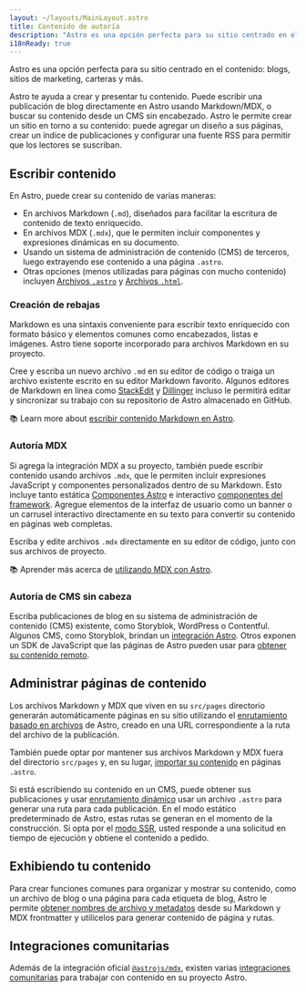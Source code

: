```yaml
---
layout: ~/layouts/MainLayout.astro
title: Contenido de autoría
description: "Astro es una opción perfecta para su sitio centrado en el contenido: blogs, sitios de marketing, carteras y más. Cree su contenido directamente en su proyecto, o conecte su CMS de elección."
i18nReady: true
---
```

Astro es una opción perfecta para su sitio centrado en el contenido: blogs, sitios de marketing, carteras y más.

Astro te ayuda a crear y presentar tu contenido. Puede escribir una publicación de blog directamente en Astro usando Markdown/MDX, o buscar su contenido desde un CMS sin encabezado. Astro le permite crear un sitio en torno a su contenido: puede agregar un diseño a sus páginas, crear un índice de publicaciones y configurar una fuente RSS para permitir que los lectores se suscriban.

## Escribir contenido

En Astro, puede crear su contenido de varias maneras: 
- En archivos Markdown (`.md`), diseñados para facilitar la escritura de contenido de texto enriquecido.
- En archivos MDX (`.mdx`), que le permiten incluir componentes y expresiones dinámicas en su documento.
- Usando un sistema de administración de contenido (CMS) de terceros, luego extrayendo ese contenido a una página `.astro`.
- Otras opciones (menos utilizadas para páginas con mucho contenido) incluyen [Archivos `.astro`](/es/core-concepts/astro-pages/#páginas-de-astro) y [Archivos `.html`](/es/core-concepts/astro-pages/#páginas-html).

### Creación de rebajas
Markdown es una sintaxis conveniente para escribir texto enriquecido con formato básico y elementos comunes como encabezados, listas e imágenes. Astro tiene soporte incorporado para archivos Markdown en su proyecto.

Cree y escriba un nuevo archivo `.md` en su editor de código o traiga un archivo existente escrito en su editor Markdown favorito. Algunos editores de Markdown en línea como [StackEdit](https://stackedit.io/) y [Dillinger](https://dillinger.io) incluso le permitirá editar y sincronizar su trabajo con su repositorio de Astro almacenado en GitHub.

📚 Learn more about [escribir contenido Markdown en Astro](/es/guides/markdown-content/).

### Autoría MDX
Si agrega la integración MDX a su proyecto, también puede escribir contenido usando archivos `.mdx`, que le permiten incluir expresiones JavaScript y componentes personalizados dentro de su Markdown. Esto incluye tanto estática [Componentes Astro](/es/core-concepts/astro-components/) e interactivo [componentes del framework](/es/core-concepts/framework-components/). Agregue elementos de la interfaz de usuario como un banner o un carrusel interactivo directamente en su texto para convertir su contenido en páginas web completas.

Escriba y edite archivos `.mdx` directamente en su editor de código, junto con sus archivos de proyecto.

📚 Aprender más acerca de [utilizando MDX con Astro](/es/guides/integrations-guide/mdx/).

### Autoría de CMS sin cabeza

Escriba publicaciones de blog en su sistema de administración de contenido (CMS) existente, como Storyblok, WordPress o Contentful. Algunos CMS, como Storyblok, brindan un [integración Astro](https://www.storyblok.com/mp/announcing-storyblok-astro). Otros exponen un SDK de JavaScript que las páginas de Astro pueden usar para [obtener su contenido remoto](/es/guides/data-fetching/#fetching-de-datos-desde-un-headless-cms).

## Administrar páginas de contenido

Los archivos Markdown y MDX que viven en su `src/pages` directorio generarán automáticamente páginas en su sitio utilizando el [enrutamiento basado en archivos](/es/core-concepts/routing/) de Astro, creado en una URL correspondiente a la ruta del archivo de la publicación. 

También puede optar por mantener sus archivos Markdown y MDX fuera del directorio `src/pages` y, en su lugar, [importar su contenido](/es/guides/markdown-content/#importando-markdown) en páginas `.astro`.

Si está escribiendo su contenido en un CMS, puede obtener sus publicaciones y usar [enrutamiento dinámico](/es/core-concepts/routing/#rutas-dinámicas) usar un archivo `.astro` para generar una ruta para cada publicación. En el modo estático predeterminado de Astro, estas rutas se generan en el momento de la construcción. Si opta por el [modo SSR](/es/guides/server-side-rendering/), usted responde a una solicitud en tiempo de ejecución y obtiene el contenido a pedido.

## Exhibiendo tu contenido

Para crear funciones comunes para organizar y mostrar su contenido, como un archivo de blog o una página para cada etiqueta de blog, Astro le permite [obtener nombres de archivo y metadatos](/es/reference/api-reference/#astroglob) desde su Markdown y MDX frontmatter y utilícelos para generar contenido de página y rutas.

## Integraciones comunitarias

Además de la integración oficial [`@astrojs/mdx`](/es/guides/integrations-guide/mdx/), existen varias [integraciones comunitarias](https://astro.build/integrations/css+ui/?q=content) para trabajar con contenido en su proyecto Astro.

